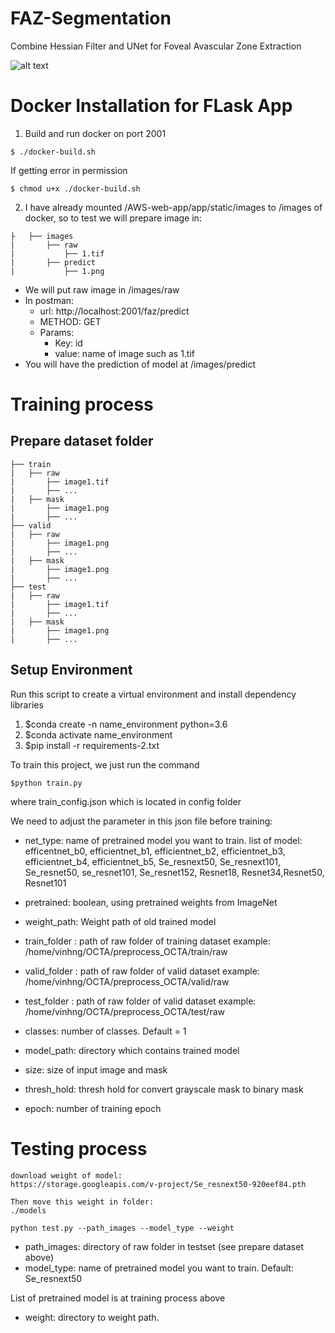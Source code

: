 # FAZ-Segmentation
Combine Hessian Filter and UNet for Foveal Avascular Zone Extraction


![alt text](https://drive.google.com/file/d/1vPlOGi1sBtjhKNpXrwNoM7U5wR7ffcew/view?usp=sharing)
# Docker Installation for FLask App


1. Build and run docker on port 2001
```
$ ./docker-build.sh

```
If getting error in permission
```
$ chmod u+x ./docker-build.sh

```
2. I have already mounted /AWS-web-app/app/static/images to /images of docker, so to test we will prepare image in:
```
├   ├── images
|       ├── raw
|           ├── 1.tif
|       ├── predict
|           ├── 1.png
```
*  We will put raw image in /images/raw
*  In postman: 
    * url: http://localhost:2001/faz/predict
    * METHOD: GET
    * Params: 
        * Key: id
        * value: name of image such as 1.tif
* You will have the prediction of model at /images/predict

# Training process

## Prepare dataset folder
```
├── train
|   ├── raw 
|       ├── image1.tif
|       ├── ...
|   ├── mask
|       ├── image1.png
|       ├── ...
├── valid
|   ├── raw 
|       ├── image1.png
|       ├── ...
|   ├── mask
|       ├── image1.png
|       ├── ...
├── test
|   ├── raw 
|       ├── image1.tif
|       ├── ...
|   ├── mask
|       ├── image1.png
|       ├── ...
```

## Setup Environment
Run this script to create a virtual environment and install dependency libraries
1.  $conda create -n name_environment python=3.6
2.  $conda activate name_environment
3.  $pip install -r requirements-2.txt

To train this project, we just run the command
```
$python train.py
```
where train_config.json which is located in config folder

We need to adjust the parameter in this json file before training:


*  net_type: name of pretrained model you want to train. 
list of model:
efficentnet_b0, efficientnet_b1, efficientnet_b2, efficientnet_b3, efficientnet_b4, efficientnet_b5, Se_resnext50, Se_resnext101, Se_resnet50, se_resnet101, Se_resnet152, Resnet18, Resnet34,Resnet50, Resnet101

*  pretrained: boolean, using pretrained weights from ImageNet

*  weight_path: Weight path of old trained model

*  train_folder : path of raw folder of training dataset
example: /home/vinhng/OCTA/preprocess_OCTA/train/raw

* valid_folder : path of raw folder of valid dataset
example: /home/vinhng/OCTA/preprocess_OCTA/valid/raw

* test_folder : path of raw folder of valid dataset
example: /home/vinhng/OCTA/preprocess_OCTA/test/raw

* classes: number of classes. Default = 1

* model_path: directory which contains trained model 

* size: size of input image and mask

* thresh_hold: thresh hold for convert grayscale mask to binary mask

* epoch: number of training epoch

# Testing process
```
download weight of model: 
https://storage.googleapis.com/v-project/Se_resnext50-920eef84.pth

Then move this weight in folder: 
./models
```

```
python test.py --path_images --model_type --weight 
```
* path_images: directory of raw folder in testset (see prepare dataset above)
* model_type: name of pretrained model you want to train. Default: Se_resnext50

List of pretrained model is at training process above
* weight: directory to weight path.

